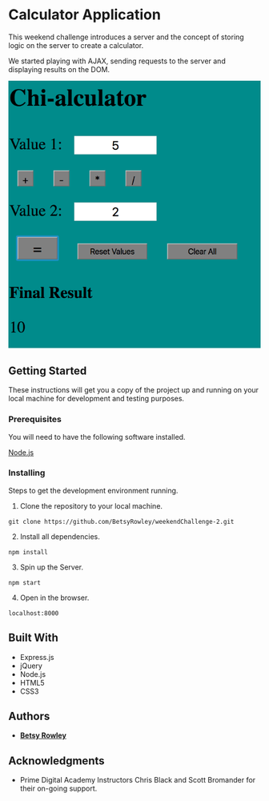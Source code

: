 # Calculator Application

This weekend challenge introduces a server and the concept of storing logic on the server to create a calculator.

We started playing with AJAX, sending requests to the server and displaying results on the DOM.

![Calculator App](Calculator.png)

## Getting Started

These instructions will get you a copy of the project up and running on your local machine for development and testing purposes.

### Prerequisites

You will need to have the following software installed.

[Node.js](https://nodejs.org/en/)

### Installing

Steps to get the development environment running.

1. Clone the repository to your local machine.

```
git clone https://github.com/BetsyRowley/weekendChallenge-2.git
```

2. Install all dependencies.

```
npm install
```

3. Spin up the Server.

```
npm start
```

4. Open in the browser.

```
localhost:8000
```

## Built With

* Express.js
* jQuery
* Node.js
* HTML5
* CSS3

## Authors

* [**Betsy Rowley**](https://github.com/BetsyRowley)

## Acknowledgments

* Prime Digital Academy Instructors Chris Black and Scott Bromander for their on-going support.
